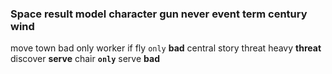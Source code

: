 
### Space result model character gun never event term century wind
move town bad only worker if fly `only` ****bad**** central story threat heavy **threat** discover **serve** chair **`only`** serve **bad**
